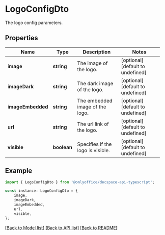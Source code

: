 # LogoConfigDto

The logo config parameters.

## Properties

Name | Type | Description | Notes
------------ | ------------- | ------------- | -------------
**image** | **string** | The image of the logo. | [optional] [default to undefined]
**imageDark** | **string** | The dark image of the logo. | [optional] [default to undefined]
**imageEmbedded** | **string** | The embedded image of the logo. | [optional] [default to undefined]
**url** | **string** | The url link of the logo. | [optional] [default to undefined]
**visible** | **boolean** | Specifies if the logo is visible. | [optional] [default to undefined]

## Example

```typescript
import { LogoConfigDto } from '@onlyoffice/docspace-api-typescript';

const instance: LogoConfigDto = {
    image,
    imageDark,
    imageEmbedded,
    url,
    visible,
};
```

[[Back to Model list]](../README.md#documentation-for-models) [[Back to API list]](../README.md#documentation-for-api-endpoints) [[Back to README]](../README.md)
